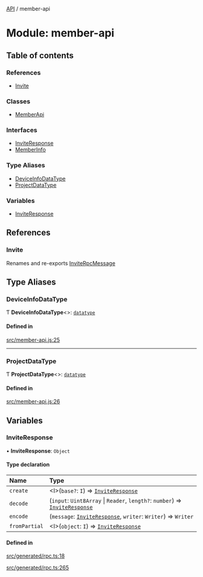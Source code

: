 [API](../README.md) / member-api

# Module: member-api

## Table of contents

### References

- [Invite](member_api.md#invite)

### Classes

- [MemberApi](../classes/member_api.MemberApi.md)

### Interfaces

- [InviteResponse](../interfaces/member_api.InviteResponse.md)
- [MemberInfo](../interfaces/member_api.MemberInfo.md)

### Type Aliases

- [DeviceInfoDataType](member_api.md#deviceinfodatatype)
- [ProjectDataType](member_api.md#projectdatatype)

### Variables

- [InviteResponse](member_api.md#inviteresponse)

## References

### Invite

Renames and re-exports [InviteRpcMessage](invite_api.md#inviterpcmessage)

## Type Aliases

### DeviceInfoDataType

Ƭ **DeviceInfoDataType**\<\>: [`datatype`](datatype-1.md)

#### Defined in

[src/member-api.js:25](https://github.com/digidem/mapeo-core-next/blob/53dc843a45bb963f7a880f5f7973107d5b1fb99c/src/member-api.js#L25)

___

### ProjectDataType

Ƭ **ProjectDataType**\<\>: [`datatype`](datatype-1.md)

#### Defined in

[src/member-api.js:26](https://github.com/digidem/mapeo-core-next/blob/53dc843a45bb963f7a880f5f7973107d5b1fb99c/src/member-api.js#L26)

## Variables

### InviteResponse

• **InviteResponse**: `Object`

#### Type declaration

| Name | Type |
| :------ | :------ |
| `create` | \<I\>(`base?`: `I`) => [`InviteResponse`](../interfaces/member_api.InviteResponse.md) |
| `decode` | (`input`: `Uint8Array` \| `Reader`, `length?`: `number`) => [`InviteResponse`](../interfaces/member_api.InviteResponse.md) |
| `encode` | (`message`: [`InviteResponse`](../interfaces/member_api.InviteResponse.md), `writer`: `Writer`) => `Writer` |
| `fromPartial` | \<I\>(`object`: `I`) => [`InviteResponse`](../interfaces/member_api.InviteResponse.md) |

#### Defined in

[src/generated/rpc.ts:18](https://github.com/digidem/mapeo-core-next/blob/53dc843a45bb963f7a880f5f7973107d5b1fb99c/src/generated/rpc.ts#L18)

[src/generated/rpc.ts:265](https://github.com/digidem/mapeo-core-next/blob/53dc843a45bb963f7a880f5f7973107d5b1fb99c/src/generated/rpc.ts#L265)
